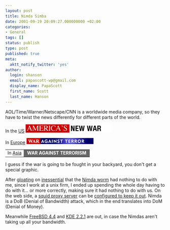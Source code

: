 ```yaml
---
layout: post
title: Nimda Simba
date: 2001-09-19 20:09:27.000000000 +02:00
categories:
- General
tags: []
status: publish
type: post
published: true
meta:
  aktt_notify_twitter: 'yes'
author:
  login: shanson
  email: papascott-wp@gmail.com
  display_name: PapaScott
  first_name: Scott
  last_name: Hanson
---
```

<p>AOL/Time/Warner/Netscape/CNN is a worldwide media company, so they have to twist the news differently for different parts of the world.</p>
<p>In the <a href="http://www.cnn.com/">US</a> <img src="/wordpress/wp-content/uploads/2001/09/newwar.gif" height="26" width="270" border="0" alt="new.war.gif: " /></p>
<p>In <a href="http://europe.cnn.com/">Europe</a> <img src="/wordpress/wp-content/uploads/2001/09/warterror.gif" height="19" width="211" border="0" alt="war.terror.gif: " /></p>
<table cellspacing="0" border="0" cellpadding="0">
<tr>
<td>In&nbsp;<a href="http://asia.cnn.com/">Asia</a> </td>
<td valign="top" bgcolor="#666666"><font color="white"><b>&nbsp;WAR&nbsp;AGAINST&nbsp;TERRORISM&nbsp;</b></font></td>
</tr>
</table>
<p>I guess if the war is going to be fought in your backyard, you don't get a special graphic.</p>
<p>After <a href="http://editorial.inessential.com/discuss/msgReader$1593?mode=day">gloating</a> on <a href="http://inessential.com">inessential</a> that the <a href="http://www.incidents.org/react/nimda.php">Nimda worm</a> had nothing to do with me, since I work at a unix firm, I ended up spending the whole day having to do with it... or more correctly, making sure it had nothing to do with us. On the web side, a <a href="http://www.squid-cache.org">squid proxy server</a> can be <a href="http://www.ix.de/newsticker/data/ju-18.09.01-001/">configured to keep it out</a>. Nimda is a DoB (Denial of Bandwidth) attack, which in the end translates into DoM (Denial of Money).</p>
<p>Meanwhile <a href="http://www.freebsd.org/releases/4.4R/announce.html">FreeBSD 4.4</a> and <a href="http://www.kde.org/announcements/announce-2.2.1.html">KDE 2.2.1</a> are out, in case the Nimdas aren't taking up all your bandwidth.</p>
